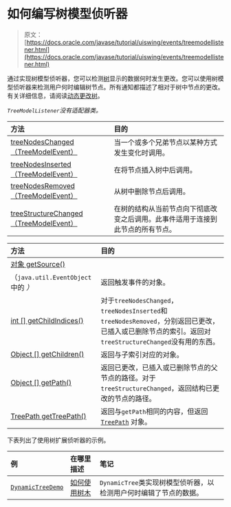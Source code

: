 # 如何编写树模型侦听器

> 原文： [https://docs.oracle.com/javase/tutorial/uiswing/events/treemodellistener.html](https://docs.oracle.com/javase/tutorial/uiswing/events/treemodellistener.html)

通过实现树模型侦听器，您可以检测[树](../components/tree.html)显示的数据何时发生更改。您可以使用树模型侦听器来检测用户何时编辑树节点。所有通知都描述了相对于树中节点的更改。有关详细信息，请阅读[动态更改树](../components/tree.html#dynamic)。

_`TreeModelListener`没有适配器类。_

| 方法 | 目的 |
| :-- | :-- |
| [treeNodesChanged（TreeModelEvent）](https://docs.oracle.com/javase/8/docs/api/javax/swing/event/TreeModelListener.html#treeNodesChanged-javax.swing.event.TreeModelEvent-) | 当一个或多个兄弟节点以某种方式发生变化时调用。 |
| [treeNodesInserted（TreeModelEvent）](https://docs.oracle.com/javase/8/docs/api/javax/swing/event/TreeModelListener.html#treeNodesInserted-javax.swing.event.TreeModelEvent-) | 在将节点插入树中后调用。 |
| [treeNodesRemoved（TreeModelEvent）](https://docs.oracle.com/javase/8/docs/api/javax/swing/event/TreeModelListener.html#treeNodesRemoved-javax.swing.event.TreeModelEvent-) | 从树中删除节点后调用。 |
| [treeStructureChanged（TreeModelEvent）](https://docs.oracle.com/javase/8/docs/api/javax/swing/event/TreeModelListener.html#treeStructureChanged-javax.swing.event.TreeModelEvent-) | 在树的结构从当前节点向下彻底改变之后调用。此事件适用于连接到此节点的所有节点。 |

| 方法 | 目的 |
| :-- | :-- |
| [对象 getSource()](https://docs.oracle.com/javase/8/docs/api/java/util/EventObject.html#getSource--)
（`java.util.EventObject` 中的 _）_ | 返回触发事件的对象。 |
| [int [] getChildIndices()](https://docs.oracle.com/javase/8/docs/api/javax/swing/event/TreeModelEvent.html#getChildIndices--) | 对于`treeNodesChanged`，`treeNodesInserted`和`treeNodesRemoved`，分别返回已更改，已插入或已删除节点的索引。返回对`treeStructureChanged`没有用的东西。 |
| [Object [] getChildren()](https://docs.oracle.com/javase/8/docs/api/javax/swing/event/TreeModelEvent.html#getChildren--) | 返回与子索引对应的对象。 |
| [Object [] getPath()](https://docs.oracle.com/javase/8/docs/api/javax/swing/event/TreeModelEvent.html#getPath--) | 返回已更改，已插入或已删除节点的父节点的路径。对于`treeStructureChanged`，返回结构已更改的节点的路径。 |
| [TreePath getTreePath()](https://docs.oracle.com/javase/8/docs/api/javax/swing/event/TreeModelEvent.html#getTreePath--) | 返回与`getPath`相同的内容，但返回 [`TreePath`](https://docs.oracle.com/javase/8/docs/api/javax/swing/tree/TreePath.html) 对象。 |

下表列出了使用树扩展侦听器的示例。

| 例 | 在哪里描述 | 笔记 |
| :-- | :-- | :-- |
| [`DynamicTreeDemo`](../examples/components/index.html#DynamicTreeDemo) | [如何使用树木](../components/tree.html#dynamic) | `DynamicTree`类实现树模型侦听器，以检测用户何时编辑了节点的数据。 |